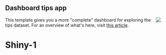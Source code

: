 ## Dashboard tips app

<a href='https://connect.posit.cloud/publish?framework=shiny&sourceRepositoryURL=https%3A%2F%2Fgithub.com%2Fposit-dev%2Fpy-shiny-templates&sourceRef=main&sourceRefType=branch&primaryFile=dashboard-tips%2Fapp-express.py&pythonVersion=3.11'><img src='https://cdn.connect.posit.cloud/assets/deploy-to-connect-blue.svg' align="right" /></a>



This template gives you a more "complete" dashboard for exploring the tips dataset. For an overview of what's here, visit [this article](https://shiny.posit.co/py/docs/user-interfaces.html).
# Shiny-1
